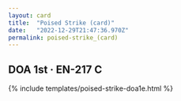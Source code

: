 ```yaml
---
layout: card
title:  "Poised Strike (card)"
date:   "2022-12-29T21:47:36.970Z"
permalink: poised-strike_(card)
---
```


## DOA 1st &middot; EN-217 C

{% include templates/poised-strike-doa1e.html %}
